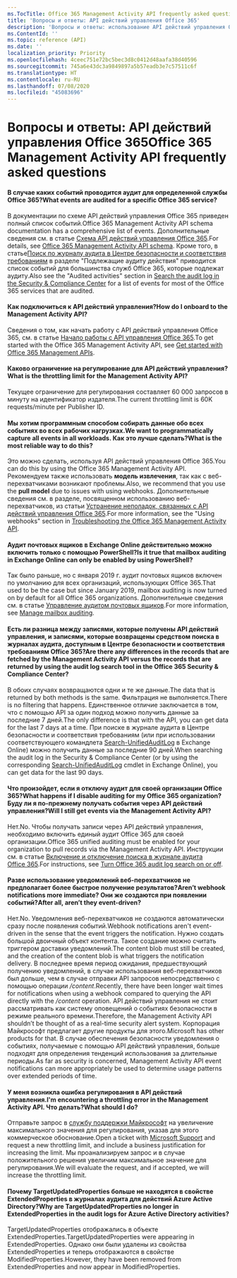```yaml
---
ms.TocTitle: Office 365 Management Activity API frequently asked questions
title: 'Вопросы и ответы: API действий управления Office 365'
description: 'Вопросы и ответы: использование API действий управления Office 365'
ms.ContentId: ''
ms.topic: reference (API)
ms.date: ''
localization_priority: Priority
ms.openlocfilehash: 4ceec751e72bc5bec3d8c0412d48aafa38d40596
ms.sourcegitcommit: 745a6e43dc3a9849897a5b57eadb3e7c57511c6f
ms.translationtype: HT
ms.contentlocale: ru-RU
ms.lasthandoff: 07/08/2020
ms.locfileid: "45083696"
---
```

# <a name="office-365-management-activity-api-frequently-asked-questions"></a><span data-ttu-id="58bd5-103">Вопросы и ответы: API действий управления Office 365</span><span class="sxs-lookup"><span data-stu-id="58bd5-103">Office 365 Management Activity API frequently asked questions</span></span>

#### <a name="what-events-are-audited-for-a-specific-office-365-service"></a><span data-ttu-id="58bd5-104">В случае каких событий проводится аудит для определенной службы Office 365?</span><span class="sxs-lookup"><span data-stu-id="58bd5-104">What events are audited for a specific Office 365 service?</span></span>

<span data-ttu-id="58bd5-105">В документации по схеме API действий управления Office 365 приведен полный список событий.</span><span class="sxs-lookup"><span data-stu-id="58bd5-105">Office 365 Management Activity API schema documentation has a comprehensive list of events.</span></span> <span data-ttu-id="58bd5-106">Дополнительные сведения см. в статье [Схема API действий управления Office 365](office-365-management-activity-api-schema.md).</span><span class="sxs-lookup"><span data-stu-id="58bd5-106">For details, see [Office 365 Management Activity API schema](office-365-management-activity-api-schema.md).</span></span> <span data-ttu-id="58bd5-107">Кроме того, в статье[Поиск по журналу аудита в Центре безопасности и соответствия требованиям](https://docs.microsoft.com/office365/securitycompliance/search-the-audit-log-in-security-and-compliance#audited-activities) в разделе "Подлежащие аудиту действия" приводится список событий для большинства служб Office 365, которые подлежат аудиту.</span><span class="sxs-lookup"><span data-stu-id="58bd5-107">Also see the "Audited activities" section in [Search the audit log in the Security & Compliance Center](https://docs.microsoft.com/office365/securitycompliance/search-the-audit-log-in-security-and-compliance#audited-activities) for a list of events for most of the Office 365 services that are audited.</span></span>

#### <a name="how-do-i-onboard-to-the-management-activity-api"></a><span data-ttu-id="58bd5-108">Как подключиться к API действий управления?</span><span class="sxs-lookup"><span data-stu-id="58bd5-108">How do I onboard to the Management Activity API?</span></span>

<span data-ttu-id="58bd5-109">Сведения о том, как начать работу с API действий управления Office 365, см. в статье [Начало работы с API управления Office 365](get-started-with-office-365-management-apis.md).</span><span class="sxs-lookup"><span data-stu-id="58bd5-109">To get started with the Office 365 Management Activity API, see [Get started with Office 365 Management APIs](get-started-with-office-365-management-apis.md).</span></span>
 
#### <a name="what-is-the-throttling-limit-for-the--management-activity-api"></a><span data-ttu-id="58bd5-110">Каково ограничение на регулирование для API действий управления?</span><span class="sxs-lookup"><span data-stu-id="58bd5-110">What is the throttling limit for the  Management Activity API?</span></span>

<span data-ttu-id="58bd5-111">Текущее ограничение для регулирования составляет 60 000 запросов в минуту на идентификатор издателя.</span><span class="sxs-lookup"><span data-stu-id="58bd5-111">The current throttling limit is 60K requests/minute per Publisher ID.</span></span> 

#### <a name="we-want-to-programmatically-capture-all-events-in-all-workloads-what-is-the-most-reliable-way-to-do-this"></a><span data-ttu-id="58bd5-112">Мы хотим программным способом собирать данные обо всех событиях во всех рабочих нагрузках.</span><span class="sxs-lookup"><span data-stu-id="58bd5-112">We want to programmatically capture all events in all workloads.</span></span> <span data-ttu-id="58bd5-113">Как это лучше сделать?</span><span class="sxs-lookup"><span data-stu-id="58bd5-113">What is the most reliable way to do this?</span></span>

<span data-ttu-id="58bd5-114">Это можно сделать, используя API действий управления Office 365.</span><span class="sxs-lookup"><span data-stu-id="58bd5-114">You can do this by using the Office 365 Management Activity API.</span></span> <span data-ttu-id="58bd5-115">Рекомендуем также использовать **модель извлечения**, так как с веб-перехватчиками возникают проблемы.</span><span class="sxs-lookup"><span data-stu-id="58bd5-115">Also, we recommend that you use the **pull model** due to issues with using webhooks.</span></span> <span data-ttu-id="58bd5-116">Дополнительные сведения см. в разделе, посвященном использованию веб-перехватчиков, из статьи [Устранение неполадок, связанных с API действий управления Office 365](troubleshooting-the-office-365-management-activity-api.md#using-webhooks).</span><span class="sxs-lookup"><span data-stu-id="58bd5-116">For more information, see the "Using webhooks" section in [Troubleshooting the Office 365 Management Activity API](troubleshooting-the-office-365-management-activity-api.md#using-webhooks).</span></span>

#### <a name="is-it-true-that-mailbox-auditing-in-exchange-online-can-only-be-enabled-by-using-powershell"></a><span data-ttu-id="58bd5-117">Аудит почтовых ящиков в Exchange Online действительно можно включить только с помощью PowerShell?</span><span class="sxs-lookup"><span data-stu-id="58bd5-117">Is it true that mailbox auditing in Exchange Online can only be enabled by using PowerShell?</span></span>

<span data-ttu-id="58bd5-118">Так было раньше, но с января 2019 г. аудит почтовых ящиков включен по умолчанию для всех организаций, использующих Office 365.</span><span class="sxs-lookup"><span data-stu-id="58bd5-118">That used to be the case but since January 2019, mailbox auditing is now turned on by default for all Office 365 organizations.</span></span> <span data-ttu-id="58bd5-119">Дополнительные сведения см. в статье [Управление аудитом почтовых ящиков](https://docs.microsoft.com/office365/securitycompliance/enable-mailbox-auditing).</span><span class="sxs-lookup"><span data-stu-id="58bd5-119">For more information, see [Manage mailbox auditing](https://docs.microsoft.com/office365/securitycompliance/enable-mailbox-auditing).</span></span>

#### <a name="are-there-any-differences-in-the-records-that-are-fetched-by-the-management-activity-api-versus-the-records-that-are-returned-by-using-the-audit-log-search-tool-in-the-office-365-security--compliance-center"></a><span data-ttu-id="58bd5-120">Есть ли разница между записями, которые получены API действий управления, и записями, которые возвращены средством поиска в журналах аудита, доступным в Центре безопасности и соответствия требованиям Office 365?</span><span class="sxs-lookup"><span data-stu-id="58bd5-120">Are there any differences in the records that are fetched by the Management Activity API versus the records that are returned by using the audit log search tool in the Office 365 Security & Compliance Center?</span></span>

<span data-ttu-id="58bd5-121">В обоих случаях возвращаются одни и те же данные.</span><span class="sxs-lookup"><span data-stu-id="58bd5-121">The data that is returned by both methods is the same.</span></span> <span data-ttu-id="58bd5-122">Фильтрация не выполняется.</span><span class="sxs-lookup"><span data-stu-id="58bd5-122">There is no filtering that happens.</span></span> <span data-ttu-id="58bd5-123">Единственное отличие заключается в том, что с помощью API за один подход можно получить данные за последние 7 дней.</span><span class="sxs-lookup"><span data-stu-id="58bd5-123">The only difference is that with the API, you can get data for the last 7 days at a time.</span></span> <span data-ttu-id="58bd5-124">При поиске в журнале аудита в Центре безопасности и соответствия требованиям (или при использовании соответствующего командлета [Search-UnifiedAuditLog](https://docs.microsoft.com/powershell/module/exchange/policy-and-compliance-audit/search-unifiedauditlog) в Exchange Online) можно получить данные за последние 90 дней.</span><span class="sxs-lookup"><span data-stu-id="58bd5-124">When searching the audit log in the Security & Compliance Center (or by using the corresponding [Search-UnifiedAuditLog](https://docs.microsoft.com/powershell/module/exchange/policy-and-compliance-audit/search-unifiedauditlog) cmdlet in Exchange Online), you can get data for the last 90 days.</span></span> 

#### <a name="what-happens-if-i-disable-auditing-for-my-office-365-organization-will-i-still-get-events-via-the-management-activity-api"></a><span data-ttu-id="58bd5-125">Что произойдет, если я отключу аудит для своей организации Office 365?</span><span class="sxs-lookup"><span data-stu-id="58bd5-125">What happens if I disable auditing for my Office 365 organization?</span></span> <span data-ttu-id="58bd5-126">Буду ли я по-прежнему получать события через API действий управления?</span><span class="sxs-lookup"><span data-stu-id="58bd5-126">Will I still get events via the Management Activity API?</span></span>

<span data-ttu-id="58bd5-127">Нет.</span><span class="sxs-lookup"><span data-stu-id="58bd5-127">No.</span></span> <span data-ttu-id="58bd5-128">Чтобы получать записи через API действий управления, необходимо включить единый аудит Office 365 для своей организации.</span><span class="sxs-lookup"><span data-stu-id="58bd5-128">Office 365 unified auditing must be enabled for your organization to pull records via the Management Activity API.</span></span> <span data-ttu-id="58bd5-129">Инструкции см. в статье [Включение и отключение поиска в журнале аудита Office 365](https://docs.microsoft.com/office365/securitycompliance/turn-audit-log-search-on-or-off).</span><span class="sxs-lookup"><span data-stu-id="58bd5-129">For instructions, see [Turn Office 365 audit log search on or off](https://docs.microsoft.com/office365/securitycompliance/turn-audit-log-search-on-or-off).</span></span>

#### <a name="arent-webhook-notifications-more-immediate-after-all-arent-they-event-driven"></a><span data-ttu-id="58bd5-130">Разве использование уведомлений веб-перехватчиков не предполагает более быстрое получение результатов?</span><span class="sxs-lookup"><span data-stu-id="58bd5-130">Aren’t webhook notifications more immediate?</span></span> <span data-ttu-id="58bd5-131">Они же создаются при появлении событий?</span><span class="sxs-lookup"><span data-stu-id="58bd5-131">After all, aren’t they event-driven?</span></span>

<span data-ttu-id="58bd5-132">Нет.</span><span class="sxs-lookup"><span data-stu-id="58bd5-132">No.</span></span> <span data-ttu-id="58bd5-133">Уведомления веб-перехватчиков не создаются автоматически сразу после появления событий.</span><span class="sxs-lookup"><span data-stu-id="58bd5-133">Webhook notifications aren't event-driven in the sense that the event triggers the notification.</span></span> <span data-ttu-id="58bd5-134">Нужно создать большой двоичный объект контента. Такое создание можно считать триггером доставки уведомлений.</span><span class="sxs-lookup"><span data-stu-id="58bd5-134">The content blob must still be created, and the creation of the content blob is what triggers the notification delivery.</span></span> <span data-ttu-id="58bd5-135">В последнее время период ожидания, предшествующий получению уведомлений, в случае использования веб-перехватчиков был дольше, чем в случае отправки API запросов непосредственно с помощью операции */content*.</span><span class="sxs-lookup"><span data-stu-id="58bd5-135">Recently, there have been longer wait times for notifications when using a webhook compared to querying the API directly with the */content* operation.</span></span> <span data-ttu-id="58bd5-136">API действий управления не стоит рассматривать как систему оповещений о событиях безопасности в режиме реального времени.</span><span class="sxs-lookup"><span data-stu-id="58bd5-136">Therefore, the Management Activity API shouldn’t be thought of as a real-time security alert system.</span></span> <span data-ttu-id="58bd5-137">Корпорация Майкрософт предлагает другие продукты для этого.</span><span class="sxs-lookup"><span data-stu-id="58bd5-137">Microsoft has other products for that.</span></span> <span data-ttu-id="58bd5-138">В случае обеспечения безопасности уведомления о событиях, получаемые с помощью API действий управления, больше подходят для определения тенденций использования за длительные периоды.</span><span class="sxs-lookup"><span data-stu-id="58bd5-138">As far as security is concerned, Management Activity API event notifications can more appropriately be used to determine usage patterns over extended periods of time.</span></span>

#### <a name="im-encountering-a-throttling-error-in-the-management-activity-api-what-should-i-do"></a><span data-ttu-id="58bd5-139">У меня возникла ошибка регулирования в API действий управления.</span><span class="sxs-lookup"><span data-stu-id="58bd5-139">I'm encountering a throttling error in the Management Activity API.</span></span> <span data-ttu-id="58bd5-140">Что делать?</span><span class="sxs-lookup"><span data-stu-id="58bd5-140">What should I do?</span></span>

<span data-ttu-id="58bd5-141">Отправьте запрос в [службу поддержки Майкрософт](https://support.office.com/article/contact-support-for-business-products-admin-help-32a17ca7-6fa0-4870-8a8d-e25ba4ccfd4b#ID0EAADAAA=online) на увеличение максимального значения для регулирования, указав для этого коммерческое обоснование.</span><span class="sxs-lookup"><span data-stu-id="58bd5-141">Open a ticket with [Microsoft Support](https://support.office.com/article/contact-support-for-business-products-admin-help-32a17ca7-6fa0-4870-8a8d-e25ba4ccfd4b#ID0EAADAAA=online) and request a new throttling limit, and include a business justification for increasing the limit.</span></span> <span data-ttu-id="58bd5-142">Мы проанализируем запрос и в случае положительного решения увеличим максимальное значение для регулирования.</span><span class="sxs-lookup"><span data-stu-id="58bd5-142">We will evaluate the request, and if accepted, we will increase the throttling limit.</span></span>

#### <a name="why-are-targetupdatedproperties-no-longer-in-extendedproperties-in-the-audit-logs-for-azure-active-directory-activities"></a><span data-ttu-id="58bd5-143">Почему TargetUpdatedProperties больше не находятся в свойстве ExtendedProperties в журналах аудита для действий Azure Active Directory?</span><span class="sxs-lookup"><span data-stu-id="58bd5-143">Why are TargetUpdatedProperties no longer in ExtendedProperties in the audit logs for Azure Active Directory activities?</span></span>

<span data-ttu-id="58bd5-144">TargetUpdatedProperties отображались в объекте ExtendedProperties.</span><span class="sxs-lookup"><span data-stu-id="58bd5-144">TargetUpdatedProperties were appearing in ExtendedProperties.</span></span> <span data-ttu-id="58bd5-145">Однако они были удалены из свойства ExtendedProperties и теперь отображаются в свойстве ModifiedProperties.</span><span class="sxs-lookup"><span data-stu-id="58bd5-145">However, they have been removed from ExtendedProperties and now appear in ModifiedProperties.</span></span>
